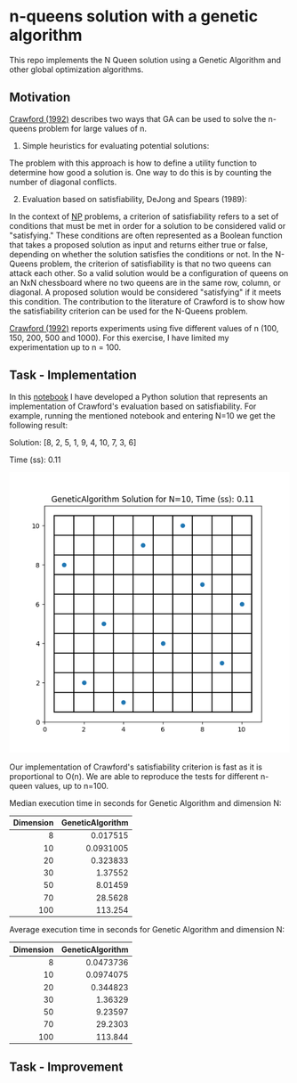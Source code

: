 # n-queens solution with a genetic algorithm
 This repo implements the N Queen solution using a Genetic Algorithm and other global optimization algorithms.
 
 ## Motivation
 
[Crawford (1992)](https://dl.acm.org/doi/10.1145/130069.130128) describes two ways that GA can be used to solve the n-queens problem for large values of n.
1.	Simple heuristics for evaluating potential solutions:

 The problem with this approach is how to define a utility function to determine how good a solution is. One way to do this is by counting the number of diagonal conflicts.
 
2.	Evaluation based on satisfiability, DeJong and Spears (1989):
 
In the context of [NP](https://en.wikipedia.org/wiki/NP-completeness) problems, a criterion of satisfiability refers to a set of conditions that must be met in order for a solution to be considered valid or "satisfying." These conditions are often represented as a Boolean function that takes a proposed solution as input and returns either true or false, depending on whether the solution satisfies the conditions or not. In the N-Queens problem, the criterion of satisfiability is that no two queens can attack each other. So a valid solution would be a configuration of queens on an NxN chessboard where no two queens are in the same row, column, or diagonal. A proposed solution would be considered "satisfying" if it meets this condition. The contribution to the literature of Crawford is to show how the satisfiability criterion can be used for the N-Queens problem.

[Crawford (1992)](https://dl.acm.org/doi/10.1145/130069.130128) reports experiments using five different values of n (100, 150, 200, 500 and 1000). For this exercise, I have limited my experimentation up to n = 100.

 ## Task - Implementation
 
 In this [notebook](https://github.com/manuzrpEd/NQueensGeneticAlgorithm/blob/main/notebooks/Implementation_NQueen_GeneticAlgorithm-Solution.ipynb) I have developed a Python solution that represents an implementation of Crawford's evaluation based on satisfiability. For example, running the mentioned notebook and entering N=10 we get the following result:
 
Solution:
[8, 2, 5, 1, 9, 4, 10, 7, 3, 6]

Time (ss): 0.11
 
 ![GA_N10](solutions/GeneticAlgorithm_SolutionBoard_N=10.png "GA_N10")
 
Our implementation of Crawford's satisfiability criterion is fast as it is proportional to O(n). We are able to reproduce the tests for different n-queen values, up to n=100.

Median execution time in seconds for Genetic Algorithm and dimension N:

|   Dimension |   GeneticAlgorithm |
|------------:|-------------------:|
|           8 |          0.017515  |
|          10 |          0.0931005 |
|          20 |          0.323833  |
|          30 |          1.37552   |
|          50 |          8.01459   |
|          70 |         28.5628    |
|         100 |        113.254     |

Average execution time in seconds for Genetic Algorithm and dimension N:

|   Dimension |   GeneticAlgorithm |
|------------:|-------------------:|
|           8 |          0.0473736 |
|          10 |          0.0974075 |
|          20 |          0.344823  |
|          30 |          1.36329   |
|          50 |          9.23597   |
|          70 |         29.2303    |
|         100 |        113.844     |

 ## Task - Improvement
